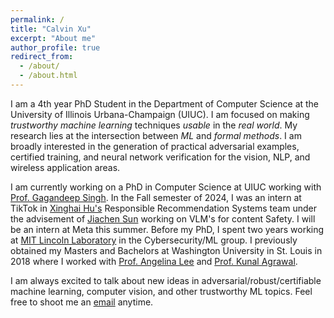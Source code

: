 ```yaml
---
permalink: /
title: "Calvin Xu"
excerpt: "About me"
author_profile: true
redirect_from:
  - /about/
  - /about.html
---
```


I am a 4th year PhD Student in the Department of Computer Science at the University of Illinois Urbana-Champaign (UIUC). I am focused on making *trustworthy machine learning* techniques *usable* in the *real world*. My research lies at the intersection between *ML* and *formal methods*. I am broadly interested in the generation of practical adversarial examples, certified training, and neural network verification for the vision, NLP, and wireless application areas.

I am currently working on a PhD in Computer Science at UIUC working with [Prof. Gagandeep Singh](https://ggndpsngh.github.io). In the Fall semester of 2024, I was an intern at TikTok in [Xinghai Hu's](https://www.linkedin.com/in/xinghai-h-80316360/) Responsible Recommendation Systems team under the advisement of [Jiachen Sun](https://www.linkedin.com/in/jiachensun23/) working on VLM's for content Safety. I will be an intern at Meta this summer. Before my PhD, I spent two years working at [MIT Lincoln Laboratory](https://www.ll.mit.edu/r-d/cyber-security-and-information-sciences) in the Cybersecurity/ML group. I previously obtained my Masters and Bachelors at Washington University in St. Louis in 2018 where I worked with [Prof. Angelina Lee](https://www.cse.wustl.edu/~angelee/home_page/) and [Prof. Kunal Agrawal](https://www.cse.wustl.edu/~kunal/).

I am always excited to talk about new ideas in adversarial/robust/certifiable machine learning, computer vision, and other trustworthy ML topics. Feel free to shoot me an [email](mailto:cx23@illinois.edu) anytime.
